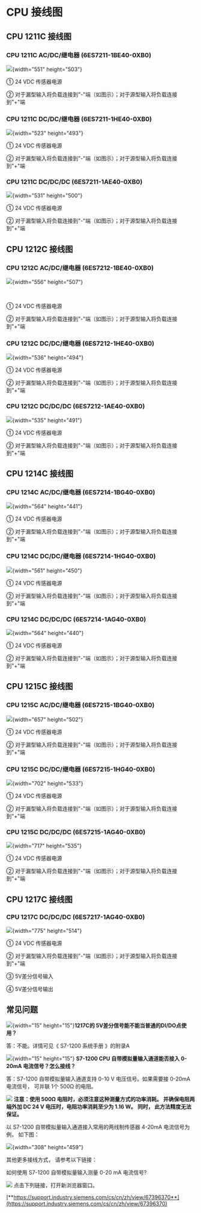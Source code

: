 # CPU 接线图

## CPU 1211C 接线图

### **CPU 1211C AC/DC/继电器 (6ES7211-1BE40-0XB0)**

![](images/6ES7-211-1BE40-0XB0.PNG){width="551" height="503"}

① 24 VDC 传感器电源

② 对于漏型输入将负载连接到"-"端（如图示）；对于源型输入将负载连接到"+"端

### **CPU 1211C DC/DC/继电器 (6ES7211-1HE40-0XB0)**

![](images/6ES7-211-1HE40-0XB0.PNG){width="523" height="493"}

① 24 VDC 传感器电源

② 对于漏型输入将负载连接到"-"端（如图示）；对于源型输入将负载连接到"+"端

### CPU 1211C DC/DC/DC (6ES7211-1AE40-0XB0)

![](images/6ES7-211-1AE40-0XB0.PNG){width="531" height="500"}

① 24 VDC 传感器电源

② 对于漏型输入将负载连接到"-"端（如图示）；对于源型输入将负载连接到"+"端

## CPU 1212C 接线图

### **CPU 1212C AC/DC/继电器 (6ES7212-1BE40-0XB0)**

![](images/6ES7-212-1BE40-0XB0.PNG){width="556" height="507"}

 

① 24 VDC 传感器电源

② 对于漏型输入将负载连接到"-"端（如图示）；对于源型输入将负载连接到"+"端

### **CPU 1212C DC/DC/继电器 (6ES7212-1HE40-0XB0)**

![](images/6ES7-212-1HE40-0XB0.PNG){width="536" height="494"}

① 24 VDC 传感器电源

② 对于漏型输入将负载连接到"-"端（如图示）；对于源型输入将负载连接到"+"端

### CPU 1212C DC/DC/DC (6ES7212-1AE40-0XB0)

![](images/6ES7-212-1AE40-0XB0.PNG){width="535" height="491"}

① 24 VDC 传感器电源

② 对于漏型输入将负载连接到"-"端（如图示）；对于源型输入将负载连接到"+"端

## CPU 1214C 接线图

### **CPU 1214C AC/DC/继电器 (6ES7214-1BG40-0XB0)**

![](images/6ES7-214-1BG40-0XB0.PNG){width="564" height="441"}

① 24 VDC 传感器电源

② 对于漏型输入将负载连接到"-"端（如图示）；对于源型输入将负载连接到"+"端

### **CPU 1214C DC/DC/继电器 (6ES7214-1HG40-0XB0)**

![](images/6ES7-214-1HG40-0XB0.PNG){width="561" height="450"}

① 24 VDC 传感器电源

② 对于漏型输入将负载连接到"-"端（如图示）；对于源型输入将负载连接到"+"端

### CPU 1214C DC/DC/DC (6ES7214-1AG40-0XB0)

![](images/6ES7-214-1AG40-0XB0.PNG){width="564" height="440"}

① 24 VDC 传感器电源

② 对于漏型输入将负载连接到"-"端（如图示）；对于源型输入将负载连接到"+"端

## CPU 1215C 接线图

### **CPU 1215C AC/DC/继电器 (6ES7215-1BG40-0XB0)**

![](images/6ES7-215-1BG40-0XB0.PNG){width="657" height="502"}

① 24 VDC 传感器电源

② 对于漏型输入将负载连接到"-"端（如图示）；对于源型输入将负载连接到"+"端

### **CPU 1215C DC/DC/继电器 (6ES7215-1HG40-0XB0)**

![](images/6ES7-215-1HG40-0XB0.PNG){width="702" height="533"}

① 24 VDC 传感器电源

② 对于漏型输入将负载连接到"-"端（如图示）；对于源型输入将负载连接到"+"端

### CPU 1215C DC/DC/DC (6ES7215-1AG40-0XB0)

![](images/6ES7-215-1AG40-0XB0.PNG){width="717" height="535"}

① 24 VDC 传感器电源

② 对于漏型输入将负载连接到"-"端（如图示）；对于源型输入将负载连接到"+"端

## CPU 1217C 接线图

### CPU 1217C DC/DC/DC (6ES7217-1AG40-0XB0)

![](images/6ES7-217-1AG40-0XB0.PNG){width="775" height="514"}

① 24 VDC 传感器电源

② 对于漏型输入将负载连接到"-"端（如图示）；对于源型输入将负载连接到"+"端

③ 5V差分信号输入

④ 5V差分信号输出

## 常见问题

![](images/5.gif){width="15" height="15"}**1217C的
5V差分信号能不能当普通的DI/DO点使用？**

答：不能。详情可见《 S7-1200 系统手册 》的附录A

![](images/5.gif){width="15" height="15"} **S7-1200 CPU
自带模拟量输入通道能否接入 0-20mA 电流信号？怎么接线？**

答：S7-1200 自带模拟量输入通道支持 0-10 V 电压信号。如果需要接 0-20mA
电流信号， 可并联 1个 500Ω 的电阻。

![](images/4.gif)  **注意：使用 500Ω
电阻时，必须注意这种测量方式的功率消耗。 并确保电阻两端外加 DC 24 V
电压时，电阻功率消耗至少为 1.16 W。** **同时， 此方法精度无法保证。**

以 S7-1200 自带模拟量输入通道接入常用的两线制传感器 4-20mA
电流信号为例， 如下图：

![](images/500ohm.png){width="308" height="459"}

其他更多接线方式， 请参考以下链接：

如何使用 S7-1200 自带模拟量输入测量 0-20 mA 电流信号?

![](images/3.gif) 点击下列链接，打开新浏览器窗口。

[**https://support.industry.siemens.com/cs/cn/zh/view/67396370**](https://support.industry.siemens.com/cs/cn/zh/view/67396370)
